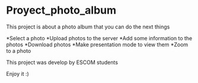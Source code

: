# Proyect_photo_album
This project is about a photo album that you can do the next things

*Select a photo
*Upload photos to the server
*Add some information to the photos
*Download photos 
*Make presentation mode to view them
*Zoom to a photo

This project was develop by ESCOM students

Enjoy it :)
